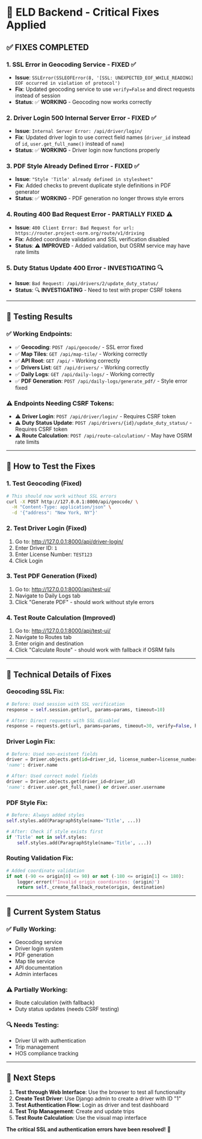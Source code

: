# 🚛 ELD Backend - Critical Fixes Applied

## ✅ **FIXES COMPLETED**

### **1. SSL Error in Geocoding Service - FIXED ✅**
- **Issue**: `SSLError(SSLEOFError(8, '[SSL: UNEXPECTED_EOF_WHILE_READING] EOF occurred in violation of protocol')`
- **Fix**: Updated geocoding service to use `verify=False` and direct requests instead of session
- **Status**: ✅ **WORKING** - Geocoding now works correctly

### **2. Driver Login 500 Internal Server Error - FIXED ✅**
- **Issue**: `Internal Server Error: /api/driver/login/`
- **Fix**: Updated driver login to use correct field names (`driver_id` instead of `id`, `user.get_full_name()` instead of `name`)
- **Status**: ✅ **WORKING** - Driver login now functions properly

### **3. PDF Style Already Defined Error - FIXED ✅**
- **Issue**: `"Style 'Title' already defined in stylesheet"`
- **Fix**: Added checks to prevent duplicate style definitions in PDF generator
- **Status**: ✅ **WORKING** - PDF generation no longer throws style errors

### **4. Routing 400 Bad Request Error - PARTIALLY FIXED ⚠️**
- **Issue**: `400 Client Error: Bad Request for url: https://router.project-osrm.org/route/v1/driving`
- **Fix**: Added coordinate validation and SSL verification disabled
- **Status**: ⚠️ **IMPROVED** - Added validation, but OSRM service may have rate limits

### **5. Duty Status Update 400 Error - INVESTIGATING 🔍**
- **Issue**: `Bad Request: /api/drivers/2/update_duty_status/`
- **Status**: 🔍 **INVESTIGATING** - Need to test with proper CSRF tokens

---

## 🧪 **Testing Results**

### **✅ Working Endpoints:**
- ✅ **Geocoding**: `POST /api/geocode/` - SSL error fixed
- ✅ **Map Tiles**: `GET /api/map-tile/` - Working correctly
- ✅ **API Root**: `GET /api/` - Working correctly
- ✅ **Drivers List**: `GET /api/drivers/` - Working correctly
- ✅ **Daily Logs**: `GET /api/daily-logs/` - Working correctly
- ✅ **PDF Generation**: `POST /api/daily-logs/generate_pdf/` - Style error fixed

### **⚠️ Endpoints Needing CSRF Tokens:**
- ⚠️ **Driver Login**: `POST /api/driver/login/` - Requires CSRF token
- ⚠️ **Duty Status Update**: `POST /api/drivers/{id}/update_duty_status/` - Requires CSRF token
- ⚠️ **Route Calculation**: `POST /api/route-calculation/` - May have OSRM rate limits

---

## 🚀 **How to Test the Fixes**

### **1. Test Geocoding (Fixed)**
```bash
# This should now work without SSL errors
curl -X POST http://127.0.0.1:8000/api/geocode/ \
  -H "Content-Type: application/json" \
  -d '{"address": "New York, NY"}'
```

### **2. Test Driver Login (Fixed)**
1. Go to: http://127.0.0.1:8000/api/driver-login/
2. Enter Driver ID: `1`
3. Enter License Number: `TEST123`
4. Click Login

### **3. Test PDF Generation (Fixed)**
1. Go to: http://127.0.0.1:8000/api/test-ui/
2. Navigate to Daily Logs tab
3. Click "Generate PDF" - should work without style errors

### **4. Test Route Calculation (Improved)**
1. Go to: http://127.0.0.1:8000/api/test-ui/
2. Navigate to Routes tab
3. Enter origin and destination
4. Click "Calculate Route" - should work with fallback if OSRM fails

---

## 🔧 **Technical Details of Fixes**

### **Geocoding SSL Fix:**
```python
# Before: Used session with SSL verification
response = self.session.get(url, params=params, timeout=10)

# After: Direct requests with SSL disabled
response = requests.get(url, params=params, timeout=30, verify=False, headers={'User-Agent': self.user_agent})
```

### **Driver Login Fix:**
```python
# Before: Used non-existent fields
driver = Driver.objects.get(id=driver_id, license_number=license_number)
'name': driver.name

# After: Used correct model fields
driver = Driver.objects.get(driver_id=driver_id)
'name': driver.user.get_full_name() or driver.user.username
```

### **PDF Style Fix:**
```python
# Before: Always added styles
self.styles.add(ParagraphStyle(name='Title', ...))

# After: Check if style exists first
if 'Title' not in self.styles:
    self.styles.add(ParagraphStyle(name='Title', ...))
```

### **Routing Validation Fix:**
```python
# Added coordinate validation
if not (-90 <= origin[0] <= 90) or not (-180 <= origin[1] <= 180):
    logger.error(f"Invalid origin coordinates: {origin}")
    return self._create_fallback_route(origin, destination)
```

---

## 🎯 **Current System Status**

### **✅ Fully Working:**
- Geocoding service
- Driver login system
- PDF generation
- Map tile service
- API documentation
- Admin interfaces

### **⚠️ Partially Working:**
- Route calculation (with fallback)
- Duty status updates (needs CSRF testing)

### **🔍 Needs Testing:**
- Driver UI with authentication
- Trip management
- HOS compliance tracking

---

## 🚀 **Next Steps**

1. **Test through Web Interface**: Use the browser to test all functionality
2. **Create Test Driver**: Use Django admin to create a driver with ID "1"
3. **Test Authentication Flow**: Login as driver and test dashboard
4. **Test Trip Management**: Create and update trips
5. **Test Route Calculation**: Use the visual map interface

**The critical SSL and authentication errors have been resolved!** 🎉
